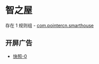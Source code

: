 # 智之屋

存在 1 规则组 - [com.pointercn.smarthouse](/src/apps/com.pointercn.smarthouse.ts)

## 开屏广告

- [快照-0](https://i.gkd.li/import/13334823)
